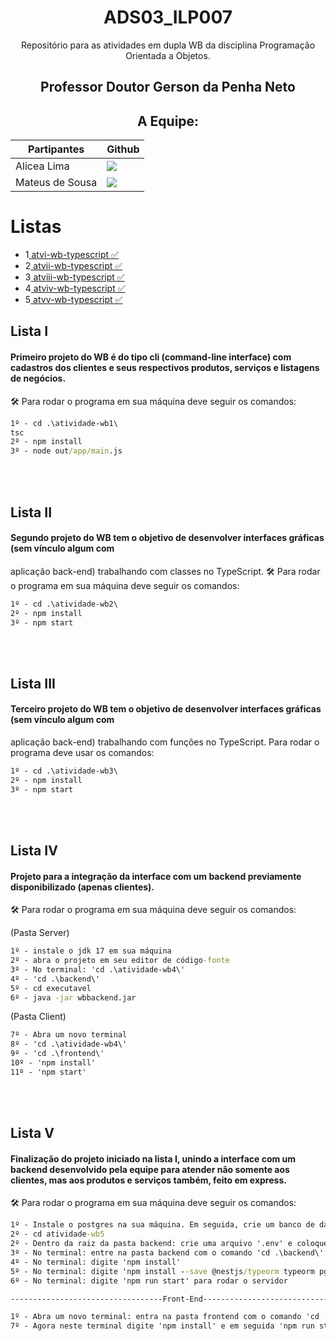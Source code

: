 <div align="center">

# ADS03_ILP007

Repositório para as atividades em dupla WB da disciplina Programação Orientada a Objetos.

## Professor Doutor Gerson da Penha Neto

## A Equipe:

| Partipantes | Github |
| -------- |-------- |
| Alicea Lima | <a href="https://github.com/alicearocha" target="_blanck"><img src = "https://img.shields.io/badge/GitHub-100000?style=for-the-badge&logo=github&logoColor=white" target="_blank"></a> |
| Mateus de Sousa | <a href="https://github.com/MateusdiSousa" target="_blanck"><img src = "https://img.shields.io/badge/GitHub-100000?style=for-the-badge&logo=github&logoColor=white" target="_blank"></a> |

</div>


# Listas
* 1<a href="#1"> atvi-wb-typescript ✅</a>
* 2<a href="#2"> atvii-wb-typescript ✅</a>
* 3<a href="#3"> atviii-wb-typescript ✅</a>
* 4<a href="#4"> atviv-wb-typescript ✅</a>
* 5<a href="#5"> atvv-wb-typescript ✅</a>

<span id="1">

## Lista I

#### Primeiro projeto do WB é do tipo cli (command-line interface) com cadastros dos clientes e seus respectivos produtos, serviços e listagens de negócios.
🛠️ Para rodar o programa em sua máquina deve seguir os comandos:
```cmd
1º - cd .\atividade-wb1\
tsc
2º - npm install
3º - node out/app/main.js
```
<br>
<br>
<span id="2">

## Lista II

#### Segundo projeto do WB tem o objetivo de desenvolver interfaces gráficas (sem vínculo algum com
aplicação back-end) trabalhando com classes no TypeScript.
🛠️ Para rodar o programa em sua máquina deve seguir os comandos: 

```cmd
1º - cd .\atividade-wb2\
2º - npm install
3º - npm start
```
<br>
<br>
<span id="3">

## Lista III

#### Terceiro projeto do WB tem o objetivo de desenvolver interfaces gráficas (sem vínculo algum com
aplicação back-end) trabalhando com funções no TypeScript.
Para rodar o programa deve usar os comandos: 

```cmd
1º - cd .\atividade-wb3\
2º - npm install
3º - npm start
```
<br>
<br>
<span id="4">

## Lista IV

#### Projeto para a integração da interface com um backend previamente disponibilizado (apenas clientes).
🛠️ Para rodar o programa em sua máquina deve seguir os comandos:

(Pasta Server)
```cmd
1º - instale o jdk 17 em sua máquina
2º - abra o projeto em seu editor de código-fonte 
3º - No terminal: 'cd .\atividade-wb4\'
4º - 'cd .\backend\'
5º - cd executavel
6º - java -jar wbbackend.jar
```

(Pasta Client)
```cmd
7º - Abra um novo terminal
8º - 'cd .\atividade-wb4\'
9º - 'cd .\frontend\'
10º - 'npm install'
11º - 'npm start'
```
<br>
<br>
<span id="5">

## Lista V

#### Finalização do projeto iniciado na lista I, unindo a interface com um backend desenvolvido pela equipe para atender não somente aos clientes, mas aos produtos e serviços também, feito em express.
🛠️ Para rodar o programa em sua máquina deve seguir os comandos: 
``` cmd
1º - Instale o postgres na sua máquina. Em seguida, crie um banco de dados com o nome de "wb".
2º - cd atividade-wb5
2º - Dentro da raiz da pasta backend: crie uma arquivo '.env' e coloque as informações do seu banco seguindo o exemplo do arquivo '.env.exemplo.'
3º - No terminal: entre na pasta backend com o comando 'cd .\backend\'
4º - No terminal: digite 'npm install'
5º - No terminal: digite 'npm install --save @nestjs/typeorm typeorm pg'
6º - No terminal: digite 'npm run start' para rodar o servidor

----------------------------------Front-End---------------------------------------

1º - Abra um novo terminal: entra na pasta frontend com o comando 'cd .\frontend\'
7º - Agora neste terminal digite 'npm install' e em seguida 'npm run start' para rodar a aplicação
```
